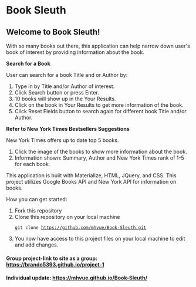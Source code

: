 # Book Sleuth

<h2> Welcome to Book Sleuth! </h2> 

With so many books out there, this application can help narrow down user's book of interest by providing information about the book.  

**Search for a Book**

User can search for a book Title and or Author by:
1. Type in by Title and/or Author of interest.
2. Click Search button or press Enter. 
3. 10 books will show up in the Your Results. 
4. Click on the book in Your Results to get more information of the book. 
5. Click Reset Fields button to search again for different book Title and/or Author.


**Refer to New York Times Bestsellers Suggestions**

New York Times offers up to date top 5 books.
1. Click the image of the books to show more information about the book. 
2. Information shown: Summary, Author and New York Times rank of 1-5 for each book.  



This application is built with Materialize, HTML, JQuery, and CSS. This project utilizes Google Books API and New York API for information on books.  

How you can get started: 
1. Fork this repository  
2. Clone this repository on your local machine <pre><code>git clone https://github.com/mhvue/Book-Sleuth.git </code></pre>
3. You now have access to this project files on your local machine to edit and add changes. 


#### Group project-link to site as a group: https://brando5393.github.io/project-1
#### Individual update: https://mhvue.github.io/Book-Sleuth/ 